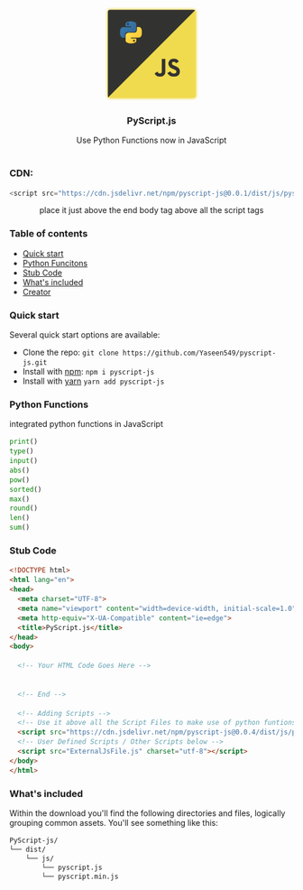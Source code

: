 <p align="center">
  <a href="https://syberstar.netlify.com/">
    <img src="https://github.com/Yaseen549/pyscript-js/blob/main/logo.png" alt="PyScript.js logo" width="165" height="165">
  </a>
</p>

<h3 align="center">PyScript.js</h3>

<p align="center">
Use Python Functions now in JavaScript
  <!-- <br> -->
  <!-- <a href="https://PyScript.syberstar.com/"><strong>Explore PyScript docs »</strong></a> -->
  <!-- <a href="https://choose-PyScript-docs.syberstar.com/"><strong>Explore PyScript.js docs »</strong></a> -->
  <br>
  <br>
  <!-- <a href="https://github.com/Syber-Lab/PyScript/issues/new?assignees=&labels=bug&template=bug_report.yml">Report bug</a> -->
  <!-- · -->
  <!-- <a href="https://github.com/Syber-Lab/PyScript/issues/new?assignees=&labels=feature&template=feature_request.yml">Request feature</a> -->
</p>

### CDN:
```js
<script src="https://cdn.jsdelivr.net/npm/pyscript-js@0.0.1/dist/js/pyscript.min.js" charset="utf-8"></script>
```
<p align=center>place it just above the end body tag above all the script tags</p>


### Table of contents
- [Quick start](#quick-start)
- [Python Funcitons](#python-functions)
- [Stub Code](#stub-code)
- [What's included](#whats-included)
- [Creator](#creator)
<!-- - [Bugs and feature requests](#bugs-and-feature-requests) -->

### Quick start
Several quick start options are available:

<!-- - [Download the latest release](https://github.com/Syber-Lab/PyScript/archive/refs/tags/v1.1.1.zip) -->
- Clone the repo: `git clone https://github.com/Yaseen549/pyscript-js.git`
- Install with [npm](https://www.npmjs.com/): `npm i pyscript-js`
- Install with [yarn](https://wwwyarnpkg.com) `yarn add pyscript-js`

<!-- Read the [Getting started page](https://PyScript.syberstar.com/) for information on the framework contents, templates, examples, and more. -->
### Python Functions
integrated python functions in JavaScript
```python
print()
type()
input()
abs()
pow()
sorted()
max()
round()
len()
sum()
```

### Stub Code
```html
<!DOCTYPE html>
<html lang="en">
<head>
  <meta charset="UTF-8">
  <meta name="viewport" content="width=device-width, initial-scale=1.0">
  <meta http-equiv="X-UA-Compatible" content="ie=edge">
  <title>PyScript.js</title>
</head>
<body>

  <!-- Your HTML Code Goes Here -->


  <!-- End -->

  <!-- Adding Scripts -->
  <!-- Use it above all the Script Files to make use of python funtions -->
  <script src="https://cdn.jsdelivr.net/npm/pyscript-js@0.0.4/dist/js/pyscript.min.js" charset="utf-8"></script>
  <!-- User Defined Scripts / Other Scripts below -->
  <script src="ExternalJsFile.js" charset="utf-8"></script>
</body>
</html>

```

### What's included

Within the download you'll find the following directories and files, logically grouping common assets. You'll see something like this:

```tree
PyScript-js/
└── dist/
    └── js/
        └── pyscript.js
        └── pyscript.min.js
```

<!-- ## Bugs and feature requests

Have a bug or a feature request? Please first read the [issue guidelines](https://github.com/Syber-Lab/PyScript/blob/main/.github/CONTRIBUTING.md) (Yet to Create) and search for existing and closed issues. If your problem or idea is not addressed yet, [please open a new issue](https://github.com/Syber-Lab/PyScript/issues/new). -->

